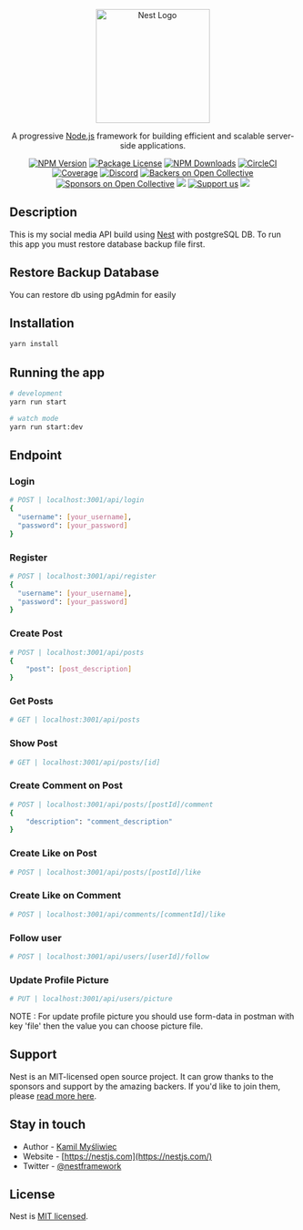 <p align="center">
  <a href="http://nestjs.com/" target="blank"><img src="https://nestjs.com/img/logo-small.svg" width="200" alt="Nest Logo" /></a>
</p>

[circleci-image]: https://img.shields.io/circleci/build/github/nestjs/nest/master?token=abc123def456
[circleci-url]: https://circleci.com/gh/nestjs/nest

  <p align="center">A progressive <a href="http://nodejs.org" target="_blank">Node.js</a> framework for building efficient and scalable server-side applications.</p>
    <p align="center">
<a href="https://www.npmjs.com/~nestjscore" target="_blank"><img src="https://img.shields.io/npm/v/@nestjs/core.svg" alt="NPM Version" /></a>
<a href="https://www.npmjs.com/~nestjscore" target="_blank"><img src="https://img.shields.io/npm/l/@nestjs/core.svg" alt="Package License" /></a>
<a href="https://www.npmjs.com/~nestjscore" target="_blank"><img src="https://img.shields.io/npm/dm/@nestjs/common.svg" alt="NPM Downloads" /></a>
<a href="https://circleci.com/gh/nestjs/nest" target="_blank"><img src="https://img.shields.io/circleci/build/github/nestjs/nest/master" alt="CircleCI" /></a>
<a href="https://coveralls.io/github/nestjs/nest?branch=master" target="_blank"><img src="https://coveralls.io/repos/github/nestjs/nest/badge.svg?branch=master#9" alt="Coverage" /></a>
<a href="https://discord.gg/G7Qnnhy" target="_blank"><img src="https://img.shields.io/badge/discord-online-brightgreen.svg" alt="Discord"/></a>
<a href="https://opencollective.com/nest#backer" target="_blank"><img src="https://opencollective.com/nest/backers/badge.svg" alt="Backers on Open Collective" /></a>
<a href="https://opencollective.com/nest#sponsor" target="_blank"><img src="https://opencollective.com/nest/sponsors/badge.svg" alt="Sponsors on Open Collective" /></a>
  <a href="https://paypal.me/kamilmysliwiec" target="_blank"><img src="https://img.shields.io/badge/Donate-PayPal-ff3f59.svg"/></a>
    <a href="https://opencollective.com/nest#sponsor"  target="_blank"><img src="https://img.shields.io/badge/Support%20us-Open%20Collective-41B883.svg" alt="Support us"></a>
  <a href="https://twitter.com/nestframework" target="_blank"><img src="https://img.shields.io/twitter/follow/nestframework.svg?style=social&label=Follow"></a>
</p>
  <!--[![Backers on Open Collective](https://opencollective.com/nest/backers/badge.svg)](https://opencollective.com/nest#backer)
  [![Sponsors on Open Collective](https://opencollective.com/nest/sponsors/badge.svg)](https://opencollective.com/nest#sponsor)-->

## Description

This is my social media API build using [Nest](https://github.com/nestjs/nest) with postgreSQL DB. To run this app you must restore database backup file first.

## Restore Backup Database

You can restore db using pgAdmin for easily

## Installation

```bash
yarn install
```

## Running the app

```bash
# development
yarn run start

# watch mode
yarn run start:dev

```

## Endpoint

### Login

```sh
# POST | localhost:3001/api/login
{
  "username": [your_username],
  "password": [your_password]
}
```

### Register

```sh
# POST | localhost:3001/api/register
{
  "username": [your_username],
  "password": [your_password]
}
```

### Create Post

```sh
# POST | localhost:3001/api/posts
{
    "post": [post_description]
}
```

### Get Posts

```sh
# GET | localhost:3001/api/posts
```

### Show Post

```sh
# GET | localhost:3001/api/posts/[id]
```

### Create Comment on Post

```sh
# POST | localhost:3001/api/posts/[postId]/comment
{
    "description": "comment_description"
}
```

### Create Like on Post

```sh
# POST | localhost:3001/api/posts/[postId]/like
```

### Create Like on Comment

```sh
# POST | localhost:3001/api/comments/[commentId]/like
```

### Follow user

```sh
# POST | localhost:3001/api/users/[userId]/follow
```

### Update Profile Picture

```sh
# PUT | localhost:3001/api/users/picture
```

NOTE : For update profile picture you should use form-data in postman with key 'file' then the value you can choose picture file.

## Support

Nest is an MIT-licensed open source project. It can grow thanks to the sponsors and support by the amazing backers. If you'd like to join them, please [read more here](https://docs.nestjs.com/support).

## Stay in touch

- Author - [Kamil Myśliwiec](https://kamilmysliwiec.com)
- Website - [https://nestjs.com](https://nestjs.com/)
- Twitter - [@nestframework](https://twitter.com/nestframework)

## License

Nest is [MIT licensed](LICENSE).

